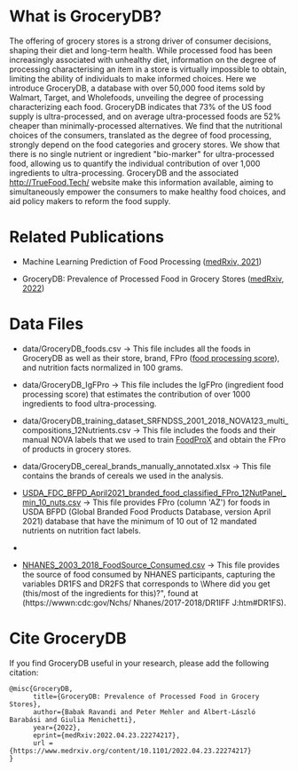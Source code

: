 # What is GroceryDB?
The offering of grocery stores is a strong driver of consumer decisions, shaping their diet and long-term health. 
While processed food has been increasingly associated with unhealthy diet, information on the degree of processing characterising an item in a store is virtually impossible to obtain, limiting the ability of individuals to make informed choices. 
Here we introduce GroceryDB, a database with over 50,000 food items sold by Walmart, Target, and Wholefoods, unveiling the degree of processing characterizing each food. 
GroceryDB indicates that 73% of the US food supply is ultra-processed, and on average ultra-processed foods are 52% cheaper than minimally-processed alternatives. 
We find that the nutritional choices of the consumers, translated as the degree of food processing, strongly depend on the food categories and grocery stores. 
We show that there is no single nutrient or ingredient "bio-marker" for ultra-processed food, allowing us to quantify the individual contribution of over 1,000 ingredients to ultra-processing. 
GroceryDB and the associated http://TrueFood.Tech/ website make this information available, aiming to simultaneously empower the consumers to make healthy food choices, and aid policy makers to reform the food supply.

# Related Publications

- Machine Learning Prediction of Food Processing ([medRxiv, 2021](https://www.medrxiv.org/content/10.1101/2021.05.22.21257615))

- GroceryDB: Prevalence of Processed Food in Grocery Stores
 ([medRxiv, 2022](https://www.medrxiv.org/content/10.1101/2022.04.23.22274217))

# Data Files

- data/GroceryDB_foods.csv &rarr; This file includes all the foods in GroceryDB as well as their store, brand, FPro ([food processing score](https://www.medrxiv.org/content/10.1101/2021.05.22.21257615)), and nutrition facts normalized in 100 grams.

- data/GroceryDB_IgFPro &rarr; This file includes the IgFPro (ingredient food processing score) that estimates the contribution of over 1000 ingredients to food ultra-processing.

- data/GroceryDB_training_dataset_SRFNDSS_2001_2018_NOVA123_multi_compositions_12Nutrients.csv &rarr; This file includes the foods and their manual NOVA labels that we used to train [FoodProX](https://www.medrxiv.org/content/10.1101/2021.05.22.21257615) and obtain the FPro of products in grocery stores.

- data/GroceryDB_cereal_brands_manually_annotated.xlsx &rarr; This file contains the brands of cereals we used in the analysis.

- [USDA_FDC_BFPD_April2021_branded_food_classified_FPro_12NutPanel_min_10_nuts.csv](https://www.dropbox.com/s/1o99s1jgf66evls/USDA_FDC_BFPD_April2021_branded_food_classified_FPro_12NutPanel_min_10_nuts.csv?dl=0) &rarr; This file provides FPro (column 'AZ') for foods in USDA BFPD (Global Branded Food Products Database, version April 2021) database that have the minimum of 10 out of 12 mandated nutrients on nutrition fact labels.
- 
- [NHANES_2003_2018_FoodSource_Consumed.csv](https://www.dropbox.com/s/lae45qdgu8ifdk4/NHANES_2003_2018_FoodSource_Consumed.csv?dl=0) &rarr; This file provides the source of food consumed by NHANES participants, capturing the variables DR1FS and DR2FS that corresponds to \Where did
you get (this/most of the ingredients for this)?", found at (https://wwwn:cdc:gov/Nchs/
Nhanes/2017-2018/DR1IFF J:htm#DR1FS).

# Cite GroceryDB

If you find GroceryDB useful in your research, please add the following citation:

```
@misc{GroceryDB,
      title={GroceryDB: Prevalence of Processed Food in Grocery Stores}, 
      author={Babak Ravandi and Peter Mehler and Albert-László Barabási and Giulia Menichetti},
      year={2022},
      eprint={medRxiv:2022.04.23.22274217},
      url = {https://www.medrxiv.org/content/10.1101/2022.04.23.22274217}
}
```